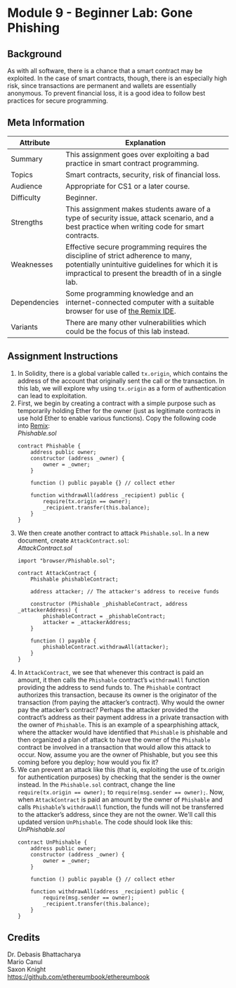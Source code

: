 # Module 9 - Beginner Lab: Gone Phishing

## Background
As with all software, there is a chance that a smart contract may be exploited. In the case of smart contracts, though, there is an especially high risk, since transactions are permanent and wallets are essentially anonymous. To prevent financial loss, it is a good idea to follow best practices for secure programming.

## Meta Information
| Attribute | Explanation |
| - | - |
| Summary | This assignment goes over exploiting a bad practice in smart contract programming. |
| Topics  | Smart contracts, security, risk of financial loss. |
| Audience | Appropriate for CS1 or a later course. |
| Difficulty | Beginner. |
| Strengths | This assignment makes students aware of a type of security issue, attack scenario, and a best practice when writing code for smart contracts. |
| Weaknesses | Effective secure programming requires the discipline of strict adherence to many, potentially unintuitive guidelines for which it is impractical to present the breadth of in a single lab. |
| Dependencies | Some programming knowledge and an internet-connected computer with a suitable browser for use of [the Remix IDE][Remix]. |
| Variants | There are many other vulnerabilities which could be the focus of this lab instead. |

## Assignment Instructions
1. In Solidity, there is a global variable called `tx.origin`, which contains the address of the account that originally sent the call or the transaction. In this lab, we will explore why using `tx.origin` as a form of authentication can lead to exploitation.
2. First, we begin by creating a contract with a simple purpose such as temporarily holding Ether for the owner (just as legitimate contracts in use hold Ether to enable various functions). Copy the following code into [Remix]:  
    _Phishable.sol_
    ```solidity
    contract Phishable {
        address public owner;
        constructor (address _owner) {
            owner = _owner;
        }

        function () public payable {} // collect ether

        function withdrawAll(address _recipient) public {
            require(tx.origin == owner);
            _recipient.transfer(this.balance);
        }
    }
    ```
3. We then create another contract to attack `Phishable.sol`. In a new document, create `AttackContract.sol`:  
    _AttackContract.sol_
    ```solidity
    import "browser/Phishable.sol";

    contract AttackContract {
        Phishable phishableContract;

        address attacker; // The attacker's address to receive funds

        constructor (Phishable _phishableContract, address _attackerAddress) {
            phishableContract = _phishableContract;
            attacker = _attackerAddress;
        }

        function () payable {
            phishableContract.withdrawAll(attacker);
        }
    }
    ```
4. In `AttackContract`, we see that whenever this contract is paid an amount, it then calls the `Phishable` contract’s `withdrawAll` function providing the address to send funds to. The `Phishable` contract authorizes this transaction, because its owner is the originator of the transaction (from paying the attacker’s contract). Why would the owner pay the attacker’s contract? Perhaps the attacker provided the contract’s address as their payment address in a private transaction with the owner of `Phishable`. This is an example of a spearphishing attack, where the attacker would have identified that `Phishable` is phishable and then organized a plan of attack to have the owner of the `Phishable` contract be involved in a transaction that would allow this attack to occur. Now, assume you are the owner of Phishable, but you see this coming before you deploy; how would you fix it?
5. We can prevent an attack like this (that is, exploiting the use of tx.origin for authentication purposes) by checking that the sender is the owner instead. In the `Phishable.sol` contract, change the line `require(tx.origin == owner);` to `require(msg.sender == owner);`. Now, when `AttackContract` is paid an amount by the owner of `Phishable` and calls `Phishable`’s `withdrawAll` function, the funds will not be transferred to the attacker’s address, since they are not the owner. We'll call this updated version `UnPhishable`. The code should look like this:  
    _UnPhishable.sol_
    ```solidity
    contract UnPhishable {
        address public owner;
        constructor (address _owner) {
            owner = _owner;
        }

        function () public payable {} // collect ether

        function withdrawAll(address _recipient) public {
            require(msg.sender == owner);
            _recipient.transfer(this.balance);
        }
    }
    ```

## Credits
Dr. Debasis Bhattacharya  
Mario Canul  
Saxon Knight  
https://github.com/ethereumbook/ethereumbook  

[Remix]: https://remix.ethereum.org/
